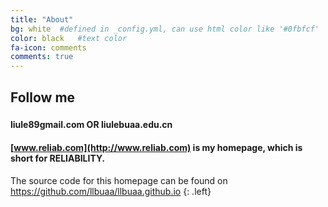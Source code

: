 ```yaml
---
title: "About"
bg: white  #defined in _config.yml, can use html color like '#0fbfcf'
color: black   #text color
fa-icon: comments
comments: true
---
```


## Follow me

### [<a href= "llbuaa.github.io/img/RG.png"></a>](https://www.researchgate.net/profile/Le_Liu5) [<i class="fa fa-github"></i>](https://github.com/llbuaa) [<i class="fa fa-linkedin-square"></i>](https://cn.linkedin.com/in/liule) [<i class="fa fa-weibo"></i>](http://weibo.com/512127104)  [<i class="fa fa-facebook-square"></i>](https://www.facebook.com/liule89) 

#### <i class="fa fa-envelope"></i> **liule89<i class="fa fa-at"></i>gmail.com** OR **liule<i class="fa fa-at"></i>buaa.edu.cn**

#### <i class="fa fa-home"></i> [www.reliab.com](http://www.reliab.com) is my homepage, which is short for RELIABILITY. 

The source code for this homepage can be found on <https://github.com/llbuaa/llbuaa.github.io>
{: .left}
